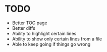 # TODO

* Better TOC page
* Better diffs
* Ability to highlight certain lines
* Ability to show only certain lines from a file
* Able to keep going if things go wrong
